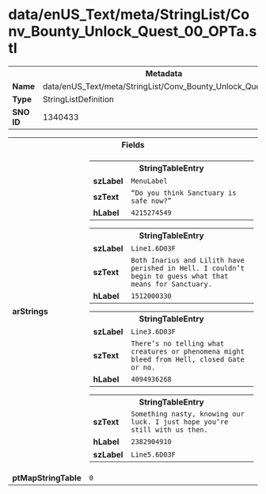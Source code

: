 <h1>data/enUS_Text/meta/StringList/Conv_Bounty_Unlock_Quest_00_OPTa.stl</h1><table><tr><th colspan="100%">Metadata</th></tr><tr><td><b>Name</b></td><td>data/enUS_Text/meta/StringList/Conv_Bounty_Unlock_Quest_00_OPTa.stl</td></tr><tr><td><b>Type</b></td><td>StringListDefinition</td></tr><tr><td><b>SNO ID</b></td><td>1340433</td></tr></table>

<table><tr><th colspan="100%">Fields</th></tr><tr><td><b>arStrings</b></td><td><table><tr><th colspan="100%">StringTableEntry</th></tr><tr><td><b>szLabel</b></td><td><code>MenuLabel</code></td></tr><tr><td><b>szText</b></td><td><code>“Do you think Sanctuary is safe now?” </code></td></tr><tr><td><b>hLabel</b></td><td><code>4215274549</code></td></tr></table>


<table><tr><th colspan="100%">StringTableEntry</th></tr><tr><td><b>szLabel</b></td><td><code>Line1.6D03F</code></td></tr><tr><td><b>szText</b></td><td><code>Both Inarius and Lilith have perished in Hell. I couldn’t begin to guess what that means for Sanctuary.</code></td></tr><tr><td><b>hLabel</b></td><td><code>1512000330</code></td></tr></table>


<table><tr><th colspan="100%">StringTableEntry</th></tr><tr><td><b>szLabel</b></td><td><code>Line3.6D03F</code></td></tr><tr><td><b>szText</b></td><td><code>There’s no telling what creatures or phenomena might bleed from Hell, closed Gate or no.</code></td></tr><tr><td><b>hLabel</b></td><td><code>4094936268</code></td></tr></table>


<table><tr><th colspan="100%">StringTableEntry</th></tr><tr><td><b>szText</b></td><td><code>Something nasty, knowing our luck. I just hope you’re still with us then.</code></td></tr><tr><td><b>hLabel</b></td><td><code>2382904910</code></td></tr><tr><td><b>szLabel</b></td><td><code>Line5.6D03F</code></td></tr></table>


</td></tr><tr><td><b>ptMapStringTable</b></td><td><code>0</code></td></tr></table>

